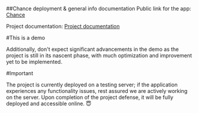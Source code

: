 ##Chance deployment & general info documentation
Public link for the app: [Chance](https://chance-now.vercel.app/)

Project documentation: [Project documentation](https://github.com/unknownbulgarian/chance/tree/main/chance#readme)

#This is a demo

Additionally, don't expect significant advancements in the demo as the project is still in its nascent phase, with much optimization and improvement yet to be implemented.

#Important

The project is currently deployed on a testing server; if the application experiences any functionality issues, rest assured we are actively working on the server. Upon completion of the project defense, it will be fully deployed and accessible online. 😇
